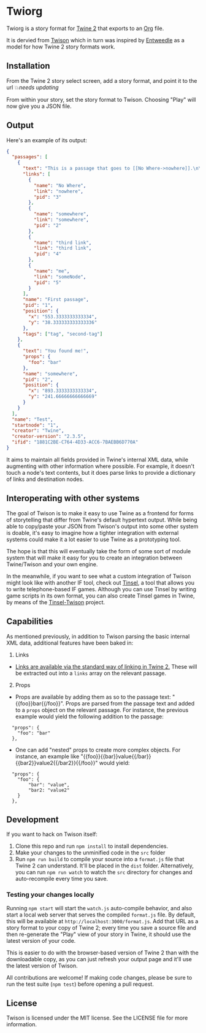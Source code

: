 # Twiorg

Twiorg is a story format for [Twine 2](http://twinery.org/2) that exports to an [Org](https://https://orgmode.org/) file. 

It is dervied from [Twison](https://github.com/lazerwalker/twison/) which in turn was inspired by [Entweedle](http://www.maximumverbosity.net/twine/Entweedle/) as a model for how Twine 2 story formats work.

## Installation

From the Twine 2 story select screen, add a story format, and point it to the url :boom:*needs updating* 

From within your story, set the story format to Twison. Choosing "Play" will now give you a JSON file.

## Output

Here's an example of its output:

```json
{
  "passages": [
    {
      "text": "This is a passage that goes to [[No Where->nowhere]].\n\nor is to [[somewhere]]?\n\nHere's a [[third link]]\n\nClick [[me->someNode]]",
      "links": [
        {
          "name": "No Where",
          "link": "nowhere",
          "pid": "3"
        },
        {
          "name": "somewhere",
          "link": "somewhere",
          "pid": "2"
        },
        {
          "name": "third link",
          "link": "third link",
          "pid": "4"
        },
        {
          "name": "me",
          "link": "someNode",
          "pid": "5"
        }
      ],
      "name": "First passage",
      "pid": "1",
      "position": {
        "x": "553.3333333333334",
        "y": "38.333333333333336"
      },
      "tags": ["tag", "second-tag"]
    },
    {
      "text": "You found me!",
      "props": {
        "foo": "bar"
      },
      "name": "somewhere",
      "pid": "2",
      "position": {
        "x": "893.3333333333334",
        "y": "241.66666666666669"
      }
    }
  ],
  "name": "Test",
  "startnode": "1",
  "creator": "Twine",
  "creator-version": "2.3.5",
  "ifid": "1881C2BE-C764-4D33-ACC6-7BAEBB6D770A"
}
```

It aims to maintain all fields provided in Twine's internal XML data, while augmenting with other information where possible. For example, it doesn't touch a node's text contents, but it does parse links to provide a dictionary of links and destination nodes.

## Interoperating with other systems

The goal of Twison is to make it easy to use Twine as a frontend for forms of storytelling that differ from Twine's default hypertext output. While being able to copy/paste your JSON from Twison's output into some other system is doable, it's easy to imagine how a tighter integration with external systems could make it a lot easier to use Twine as a prototyping tool.

The hope is that this will eventually take the form of some sort of module system that will make it easy for you to create an integration between Twine/Twison and your own engine.

In the meanwhile, if you want to see what a custom integration of Twison might look like with another IF tool, check out [Tinsel](http://www.maketinsel.com), a tool that allows you to write telephone-based IF games. Although you can use Tinsel by writing game scripts in its own format, you can also create Tinsel games in Twine, by means of the [Tinsel-Twison](https://github.com/lazerwalker/tinsel-twison) project.

## Capabilities

As mentioned previously, in addition to Twison parsing the basic internal XML data, additional features have been baked in:

1. Links

- [Links are available via the standard way of linking in Twine 2.](https://twinery.org/wiki/twine2:how_to_create_links) These will be extracted out into a `links` array on the relevant passage.

2. Props

- Props are available by adding them as so to the passage text: "{{foo}}bar{{/foo}}". Props are parsed from the passage text and added to a `props` object on the relevant passage. For instance, the previous example would yield the following addition to the passage:

```
  "props": {
    "foo": "bar"
  },
```

- One can add "nested" props to create more complex objects. For instance, an example like "{{foo}}{{bar}}value{{/bar}}{{bar2}}value2{{/bar2}}{{/foo}}" would yield:

```
  "props": {
    "foo": {
    	"bar": "value",
    	"bar2: "value2"
    }
  },
```

## Development

If you want to hack on Twison itself:

1. Clone this repo and run `npm install` to install dependencies.
2. Make your changes to the unminified code in the `src` folder
3. Run `npm run build` to compile your source into a `format.js` file that Twine 2 can understand. It'll be placed in the `dist` folder. Alternatively, you can run `npm run watch` to watch the `src` directory for changes and auto-recompile every time you save.

### Testing your changes locally

Running `npm start` will start the `watch.js` auto-compile behavior, and also start a local web server that serves the compiled `format.js` file. By default, this will be available at `http://localhost:3000/format.js`. Add that URL as a story format to your copy of Twine 2; every time you save a source file and then re-generate the "Play" view of your story in Twine, it should use the latest version of your code.

This is easier to do with the browser-based version of Twine 2 than with the downloadable copy, as you can just refresh your output page and it'll use the latest version of Twison.

All contributions are welcome! If making code changes, please be sure to run the test suite (`npm test`) before opening a pull request.

## License

Twison is licensed under the MIT license. See the LICENSE file for more information.
